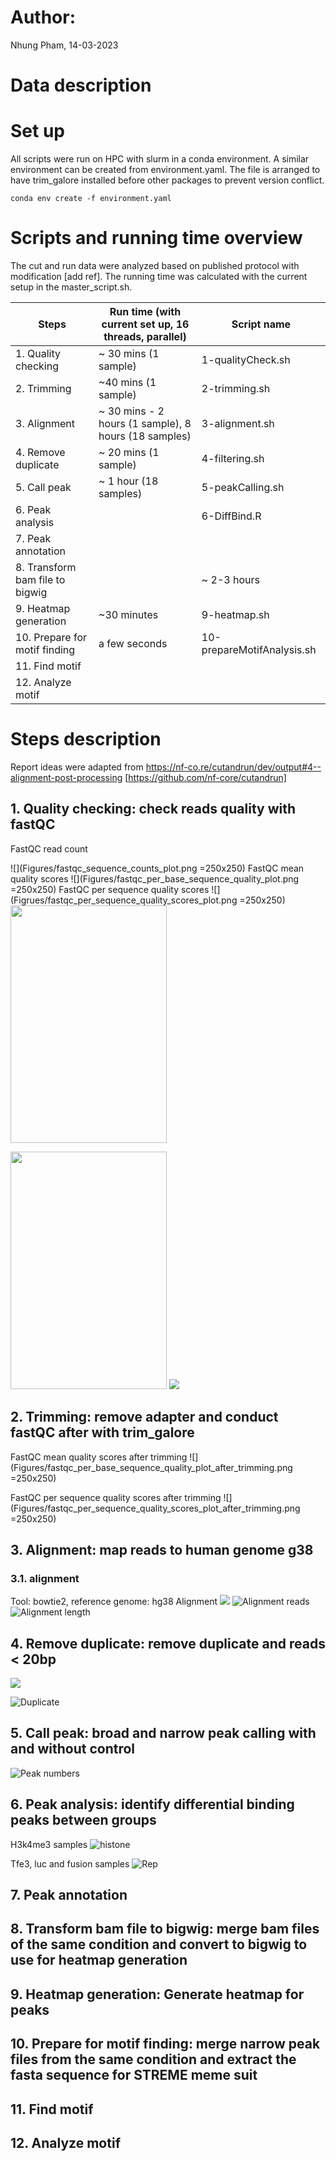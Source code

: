 # Author:
Nhung Pham, 14-03-2023

# Data description

# Set up
All scripts were run on HPC with slurm in a conda environment. A similar environment can be created from environment.yaml. The file is arranged to have trim_galore installed before other packages to prevent version conflict. 

```
conda env create -f environment.yaml
```
# Scripts and running time overview

The cut and run data were analyzed based on published protocol with modification [add ref]. The running time was calculated with the current setup in the master_script.sh. 

|Steps | Run time (with current set up, 16 threads, parallel)| Script name|
|------|-----------------|------------|
|1. Quality checking | ~ 30 mins (1 sample) | 1-qualityCheck.sh |
|2. Trimming|  ~40 mins (1 sample) |2-trimming.sh |
|3. Alignment|  ~ 30 mins - 2 hours (1 sample), 8 hours (18 samples) | 3-alignment.sh |
|4. Remove duplicate | ~ 20 mins (1 sample) | 4-filtering.sh |
|5. Call peak|  ~ 1 hour (18 samples) | 5-peakCalling.sh |
|6. Peak analysis| | 6-DiffBind.R  |
|7. Peak annotation | | | |
|8. Transform bam file to bigwig | | ~ 2-3 hours |8-bam2bigwig.sh|
|9. Heatmap generation| ~30 minutes |9-heatmap.sh |
|10. Prepare for motif finding|  a few seconds |10-prepareMotifAnalysis.sh |
|11. Find motif | | | |
|12. Analyze motif | | | | 

# Steps description

Report ideas were adapted from https://nf-co.re/cutandrun/dev/output#4--alignment-post-processing [https://github.com/nf-core/cutandrun]
## 1. Quality checking: check reads quality with fastQC

FastQC read count

![](Figures/fastqc_sequence_counts_plot.png =250x250)
FastQC mean quality scores
![](Figures/fastqc_per_base_sequence_quality_plot.png =250x250)
FastQC per sequence quality scores
![](Figrues/fastqc_per_sequence_quality_scores_plot.png =250x250)
<img src="https://github.com/nhungpham1707/CUTnRUN/blob/main/Figures/fastqc_per_sequence_quality_scores_plot.png" width="250" height="380">

<img src="https://github.com/nhungpham1707/CUTnRUN/blob/main/Figures/duplication_rate_report.png" width="250" height="380">
<img src="https://github.com/nhungpham1707/CUTnRUN/blob/main/Figures/QC_figure.png">

## 2. Trimming: remove adapter and conduct fastQC after with trim_galore

FastQC mean quality scores after trimming
![](Figures/fastqc_per_base_sequence_quality_plot_after_trimming.png =250x250)

FastQC per sequence quality scores after trimming
![](Figures/fastqc_per_sequence_quality_scores_plot_after_trimming.png =250x250)

## 3. Alignment: map reads to human genome g38
### 3.1. alignment 

Tool: bowtie2, reference genome: hg38
Alignment 
![](Figures/bowtie2_pre_plot.png)
![Alignment reads](Figures/alignment_report_w_new_samples.png)
![Alignment length](Figures/alignment_length_report.png)
## 4. Remove duplicate: remove duplicate and reads < 20bp 
![](Figures/picard_deduplication.png)

![Duplicate](Figures/duplication_rate_report.png)

## 5. Call peak: broad and narrow peak calling with and without control
![Peak numbers](Figures/peaks_number_with_nocontrol_report.png)
## 6. Peak analysis: identify differential binding peaks between groups
H3k4me3 samples
![histone](Figures/H3k4me3_samples_peak_counts.png)

Tfe3, luc and fusion samples
![Rep](Figures/tfe3_fusion_luc_samples_peak_counts.png)

## 7. Peak annotation
## 8. Transform bam file to bigwig: merge bam files of the same condition and convert to bigwig to use for heatmap generation
## 9. Heatmap generation: Generate heatmap for peaks
## 10. Prepare for motif finding: merge narrow peak files from the same condition and extract the fasta sequence for STREME meme suit
## 11. Find motif 
## 12. Analyze motif 
